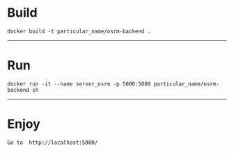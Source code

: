 # Build

```shell
docker build -t particular_name/osrm-backend .
```

---------------------

# Run
```shell
docker run -it --name server_osrm -p 5000:5000 particular_name/osrm-backend sh
```

---------------------
# Enjoy
	Go to  http://localhost:5000/





